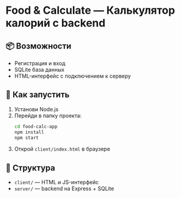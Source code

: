 # Food & Calculate — Калькулятор калорий с backend

## 📦 Возможности

- Регистрация и вход
- SQLite база данных
- HTML-интерфейс с подключением к серверу

## 🚀 Как запустить

1. Установи Node.js
2. Перейди в папку проекта:
   ```bash
   cd food-calc-app
   npm install
   npm start
   ```
3. Открой `client/index.html` в браузере

## 📁 Структура

- `client/` — HTML и JS-интерфейс
- `server/` — backend на Express + SQLite
